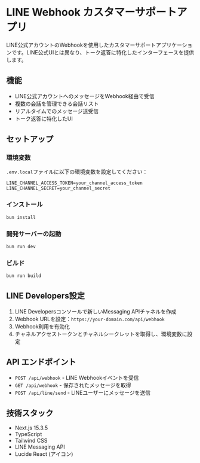 # LINE Webhook カスタマーサポートアプリ

LINE公式アカウントのWebhookを使用したカスタマーサポートアプリケーションです。LINE公式UIとは異なり、トーク返答に特化したインターフェースを提供します。

## 機能

- LINE公式アカウントへのメッセージをWebhook経由で受信
- 複数の会話を管理できる会話リスト
- リアルタイムでのメッセージ送受信
- トーク返答に特化したUI

## セットアップ

### 環境変数

`.env.local`ファイルに以下の環境変数を設定してください：

```
LINE_CHANNEL_ACCESS_TOKEN=your_channel_access_token
LINE_CHANNEL_SECRET=your_channel_secret
```

### インストール

```bash
bun install
```

### 開発サーバーの起動

```bash
bun run dev
```

### ビルド

```bash
bun run build
```

## LINE Developers設定

1. LINE Developersコンソールで新しいMessaging APIチャネルを作成
2. Webhook URLを設定：`https://your-domain.com/api/webhook`
3. Webhook利用を有効化
4. チャネルアクセストークンとチャネルシークレットを取得し、環境変数に設定

## API エンドポイント

- `POST /api/webhook` - LINE Webhookイベントを受信
- `GET /api/webhook` - 保存されたメッセージを取得
- `POST /api/line/send` - LINEユーザーにメッセージを送信

## 技術スタック

- Next.js 15.3.5
- TypeScript
- Tailwind CSS
- LINE Messaging API
- Lucide React (アイコン)
